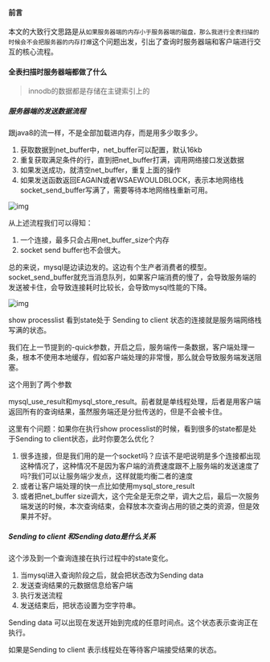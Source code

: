 #### 前言

本文的大致行文思路是从`如果服务器端的内存小于服务器端的磁盘，那么我进行全表扫描的时候会不会把服务器的内存打爆`这个问题出发，引出了查询时服务器端和客户端进行交互的核心流程。



#### 全表扫描时服务器端都做了什么

>  innodb的数据都是存储在主键索引上的



##### 服务器端的发送数据流程

跟java8的流一样，不是全部加载进内存，而是用多少取多少。

1. 获取数据到net_buffer中，net_buffer可以配置，默认16kb
2. 重复获取满足条件的行，直到把net_buffer打满，调用网络接口发送数据
3. 如果发送成功，就清空net_buffer，重复上面的操作
4. 如果发送函数返回EAGAIN或者WSAEWOULDBLOCK，表示本地网络栈socket_send_buffer写满了，需要等待本地网络栈重新可用。

![img](https://static001.geekbang.org/resource/image/a0/bd/a027c300d7dde8cea4fad8f34b670ebd.jpg)

从上述流程我们可以得知：

1. 一个连接，最多只会占用net_buffer_size个内存
2. socket send buffer也不会很大。



总的来说，mysql是边读边发的。这边有个生产者消费者的模型。socket_send_buffer就充当消息队列，如果客户端消费的慢了，会导致服务端的发送被卡住，会导致连接耗时比较长，会导致mysql性能的下降。

![img](https://static001.geekbang.org/resource/image/18/c3/183a704d4495bebbc13c524695b5b6c3.png)

show processlist 看到state处于 Sending to client 状态的连接就是服务端网络栈写满的状态。

我们在上一节提到的-quick参数，开启之后，服务端传一条数据，客户端处理一条，根本不使用本地缓存，假如客户端处理的非常慢，那么就会导致服务端发送阻塞。

这个用到了两个参数

mysql_use_result和mysql_store_result。前者就是单线程处理，后者是用客户端返回所有的查询结果，虽然服务端还是分批传送的，但是不会被卡住。



这里有个问题：如果你在执行show processlist的时候，看到很多的state都是处于Sending to client状态，此时你要怎么优化？

1. 很多连接，但是我们用的是一个socket吗？应该不是吧说明是多个连接都出现这种情况了，这种情况不是因为客户端的消费速度跟不上服务端的发送速度了吗?我们可以让服务端少发点，这样就能均衡二者的速度
2. 或者让客户端处理的快一点比如使用mysql_store_result
3. 或者把net_buffer size调大，这个完全是无奈之举，调大之后，最后一次服务端发送的时候，本次查询结束，会释放本次查询占用的锁之类的资源，但是效果并不好。



##### Sending to client 和Sending data是什么关系

这个涉及到一个查询连接在执行过程中的state变化。

1. 当mysql进入查询阶段之后，就会把状态改为Sending data
2. 发送查询结果的元数据信息给客户端
3. 执行发送流程
4. 发送结束后，把状态设置为空字符串。

Sending data 可以出现在发送开始到完成的任意时间点。这个状态表示查询正在执行。

如果是Sending to client 表示线程处在等待客户端接受结果的状态。





